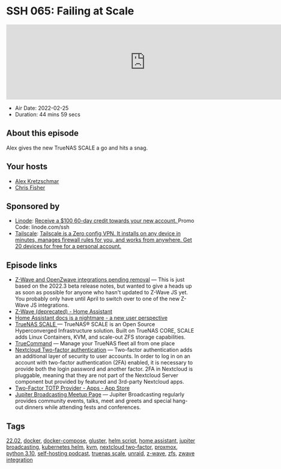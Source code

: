 # SSH 065: Failing at Scale

<iframe src="https://player.fireside.fm/v2/dUlrHQih+hqMc47Ym?theme=dark" width="740" height="200" frameborder="0" scrolling="no"></iframe>

* Air Date: 2022-02-25
* Duration: 44 mins 59 secs

## About this episode

Alex gives the new TrueNAS SCALE a go and hits a snag.

## Your hosts
* [Alex Kretzschmar](https://selfhosted.show/hosts/alexktz)
* [Chris Fisher](https://selfhosted.show/hosts/chrislas)

## Sponsored by

  * [Linode](https://linode.com/ssh): [Receive a $100 60-day credit towards your new account. ](https://linode.com/ssh) Promo Code: linode.com/ssh
  * [Tailscale](http://tailscale.com/selfhosted): [Tailscale is a Zero config VPN. It installs on any device in minutes, manages firewall rules for you, and works from anywhere. Get 20 devices for free for a personal account. ](http://tailscale.com/selfhosted)



## Episode links

  * [Z-Wave and OpenZwave integrations pending removal](https://www.reddit.com/r/homeassistant/comments/szst66/zwave_and_openzwave_integrations_pending_removal/?utm_name=iossmf "Z-Wave and OpenZwave integrations pending removal") — This is just based on the 2022.3 beta release notes, but wanted to give a heads up as soon as possible for anyone who hasn't updated to Z-Wave JS yet. You probably only have until April to switch over to one of the new Z-Wave JS integrations.
  * [Z-Wave (deprecated) - Home Assistant](https://www.home-assistant.io/integrations/zwave/#control-panel "Z-Wave \(deprecated\) - Home Assistant")
  * [Home Assistant docs is a nightmare - a new user perspective](https://old.reddit.com/r/homeassistant/comments/svg8s8/home_assistant_docs_is_a_nightmare_a_new_user/ "Home Assistant docs is a nightmare - a new user perspective")
  * [TrueNAS SCALE ](https://www.truenas.com/truenas-scale/ "TrueNAS SCALE ") — TrueNAS® SCALE is an Open Source Hyperconverged Infrastructure solution. Built on TrueNAS CORE, SCALE adds Linux Containers, KVM, and scale-out ZFS storage capabilities. 
  * [TrueCommand](https://www.truenas.com/truecommand/ "TrueCommand") — Manage your TrueNAS fleet all from one place 
  * [Nextcloud Two-factor authentication](https://docs.nextcloud.com/server/latest/admin_manual/configuration_user/two_factor-auth.html "Nextcloud Two-factor authentication") — Two-factor authentication adds an additional layer of security to user accounts. In order to log in on an account with two-factor authentication (2FA) enabled, it is necessary to provide both the login password and another factor. 2FA in Nextcloud is pluggable, meaning that they are not part of the Nextcloud Server component but provided by featured and 3rd-party Nextcloud apps. 
  * [Two-Factor TOTP Provider - Apps - App Store](https://apps.nextcloud.com/apps/twofactor_totp "Two-Factor TOTP Provider - Apps - App Store")
  * [Jupiter Broadcasting Meetup Page](https://www.meetup.com/jupiterbroadcasting/ "Jupiter Broadcasting Meetup Page") — Jupiter Broadcasting regularly provides community events, talks, meet and greets and special hang-out dinners while attending fests and conferences.



## Tags

[22.02](https://selfhosted.show/tags/22.02), [docker](https://selfhosted.show/tags/docker), [docker-compose](https://selfhosted.show/tags/docker-compose), [gluster](https://selfhosted.show/tags/gluster), [helm script](https://selfhosted.show/tags/helm%20script), [home assistant](https://selfhosted.show/tags/home%20assistant), [jupiter broadcasting](https://selfhosted.show/tags/jupiter%20broadcasting), [kubernetes helm](https://selfhosted.show/tags/kubernetes%20helm), [kvm](https://selfhosted.show/tags/kvm), [nextcloud two-factor](https://selfhosted.show/tags/nextcloud%20two-factor), [proxmox](https://selfhosted.show/tags/proxmox), [python 3.10](https://selfhosted.show/tags/python%203.10), [self-hosting podcast](https://selfhosted.show/tags/self-hosting%20podcast), [truenas scale](https://selfhosted.show/tags/truenas%20scale), [unraid](https://selfhosted.show/tags/unraid), [z-wave](https://selfhosted.show/tags/z-wave), [zfs](https://selfhosted.show/tags/zfs), [zwave integration](https://selfhosted.show/tags/zwave%20integration)
